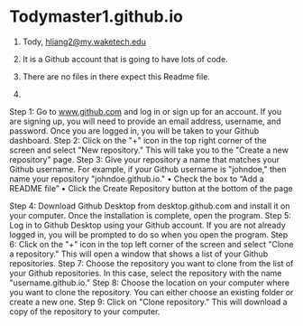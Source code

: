 # Todymaster1.github.io

1. Tody, hliang2@my.waketech.edu

2. It is a Github account that is going to have lots of code.

3. There are no files in there expect this Readme file. 

4. 

Step 1: Go to www.github.com and log in or sign up for an account. If you are signing up, you will need to provide an email address, username, and password. Once you are logged in, you will be taken to your Github dashboard.
Step 2: Click on the "+" icon in the top right corner of the screen and select "New repository." This will take you to the "Create a new repository" page.
Step 3: Give your repository a name that matches your Github username. For example, if your Github username is "johndoe," then name your repository "johndoe.github.io."
•	Check the box to “Add a README file”
•	Click the Create Repository button at the bottom of the page

Step 4: Download Github Desktop from desktop.github.com and install it on your computer. Once the installation is complete, open the program.
Step 5: Log in to Github Desktop using your Github account. If you are not already logged in, you will be prompted to do so when you open the program.
Step 6: Click on the "+" icon in the top left corner of the screen and select "Clone a repository." This will open a window that shows a list of your Github repositories.
Step 7: Choose the repository you want to clone from the list of your Github repositories. In this case, select the repository with the name "username.github.io."
Step 8: Choose the location on your computer where you want to clone the repository. You can either choose an existing folder or create a new one.
Step 9: Click on "Clone repository." This will download a copy of the repository to your computer.

